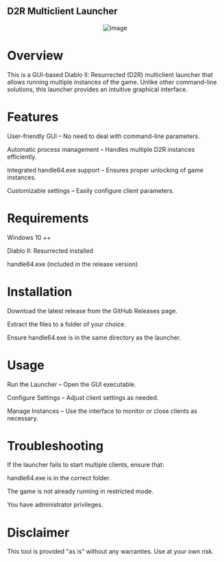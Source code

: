 ## D2R Multiclient Launcher

<p align="center">
  <img src="https://i.imgur.com/i5SYHiV.png" alt="image">
</p>

# Overview

This is a GUI-based Diablo II: Resurrected (D2R) multiclient launcher that allows running multiple instances of the game. Unlike other command-line solutions, this launcher provides an intuitive graphical interface.

# Features

User-friendly GUI – No need to deal with command-line parameters.

Automatic process management – Handles multiple D2R instances efficiently.

Integrated handle64.exe support – Ensures proper unlocking of game instances.

Customizable settings – Easily configure client parameters.

# Requirements

Windows 10 ++

Diablo II: Resurrected installed

handle64.exe (included in the release version)

# Installation

Download the latest release from the GitHub Releases page.

Extract the files to a folder of your choice.

Ensure handle64.exe is in the same directory as the launcher.

# Usage

Run the Launcher – Open the GUI executable.

Configure Settings – Adjust client settings as needed.

Manage Instances – Use the interface to monitor or close clients as necessary.

# Troubleshooting

If the launcher fails to start multiple clients, ensure that:

handle64.exe is in the correct folder.

The game is not already running in restricted mode.

You have administrator privileges.

# Disclaimer

This tool is provided "as is" without any warranties. Use at your own risk.
